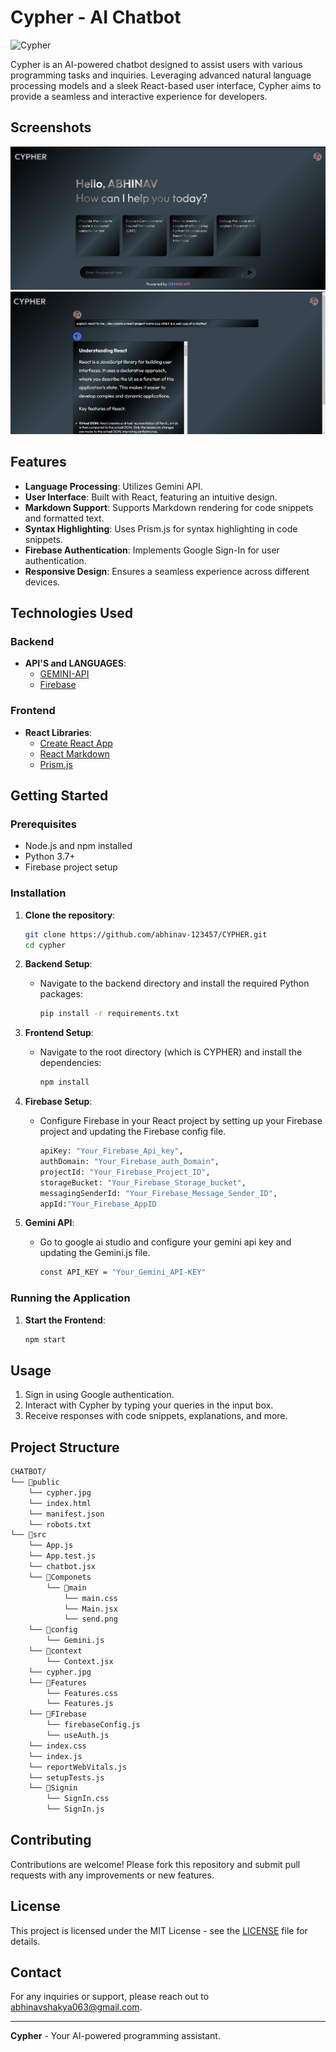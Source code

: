 # Cypher - AI Chatbot

![Cypher](https://img.shields.io/badge/Cypher-AI%20Chatbot-brightgreen)

Cypher is an AI-powered chatbot designed to assist users with various programming tasks and inquiries. Leveraging advanced natural language processing models and a sleek React-based user interface, Cypher aims to provide a seamless and interactive experience for developers.

## Screenshots
![alt text](Interface.png)
![alt text](window.png)

## Features

- **Language Processing**: Utilizes Gemini API.
- **User Interface**: Built with React, featuring an intuitive design.
- **Markdown Support**: Supports Markdown rendering for code snippets and formatted text.
- **Syntax Highlighting**: Uses Prism.js for syntax highlighting in code snippets.
- **Firebase Authentication**: Implements Google Sign-In for user authentication.
- **Responsive Design**: Ensures a seamless experience across different devices.

## Technologies Used

### Backend

- **API'S and LANGUAGES**:
  - [GEMINI-API](https://ai.google.dev/aistudio)
  - [Firebase](https://firebase.google.com)

### Frontend

- **React Libraries**:
  - [Create React App](https://create-react-app.dev/)
  - [React Markdown](https://github.com/remarkjs/react-markdown)
  - [Prism.js](https://prismjs.com/)

## Getting Started

### Prerequisites

- Node.js and npm installed
- Python 3.7+
- Firebase project setup

### Installation

1. **Clone the repository**:
    ```bash
    git clone https://github.com/abhinav-123457/CYPHER.git
    cd cypher
    ```

2. **Backend Setup**:
    - Navigate to the backend directory and install the required Python packages:
        ```bash
        pip install -r requirements.txt
        ```

3. **Frontend Setup**:
    - Navigate to the root directory (which is CYPHER) and install the dependencies:
        ```bash
        npm install
        ```
        
4. **Firebase Setup**:
    - Configure Firebase in your React project by setting up your Firebase project and updating the Firebase config file.
        ```bash
        apiKey: "Your_Firebase_Api_key",
        authDomain: "Your_Firebase_auth_Domain",
        projectId: "Your_Firebase_Project_ID",
        storageBucket: "Your_Firebase_Storage_bucket",
        messagingSenderId: "Your_Firebase_Message_Sender_ID",
        appId:"Your_Firebase_AppID
        ```
5. **Gemini API**:
    - Go to google ai studio and configure your gemini api key and updating the Gemini.js file.
        ```bash
        const API_KEY = "Your_Gemini_API-KEY"
        ```
### Running the Application

1. **Start the Frontend**:
    ```bash
    npm start
    ```

## Usage

1. Sign in using Google authentication.
2. Interact with Cypher by typing your queries in the input box.
3. Receive responses with code snippets, explanations, and more.

## Project Structure
```bash
CHATBOT/
└── 📁public
    └── cypher.jpg
    └── index.html
    └── manifest.json
    └── robots.txt
└── 📁src
    └── App.js
    └── App.test.js
    └── chatbot.jsx
    └── 📁Componets
        └── 📁main
            └── main.css
            └── Main.jsx
            └── send.png
    └── 📁config
        └── Gemini.js
    └── 📁context
        └── Context.jsx
    └── cypher.jpg
    └── 📁Features
        └── Features.css
        └── Features.js
    └── 📁FIrebase
        └── firebaseConfig.js
        └── useAuth.js
    └── index.css
    └── index.js
    └── reportWebVitals.js
    └── setupTests.js
    └── 📁Signin
        └── SignIn.css
        └── SignIn.js
```

## Contributing

Contributions are welcome! Please fork this repository and submit pull requests with any improvements or new features.

## License

This project is licensed under the MIT License - see the [LICENSE](LICENSE) file for details.


## Contact

For any inquiries or support, please reach out to [abhinavshakya063@gmail.com](mailto:abhinavshakya063@gmail.com).

---

**Cypher** - Your AI-powered programming assistant.

